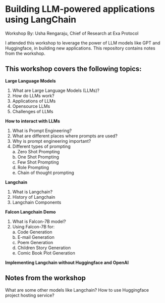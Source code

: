 # Building LLM-powered applications using LangChain

Workshop By: Usha Rengaraju, Chief of Research at Exa Protocol


I attended this workshop to leverage the power of LLM models like GPT and Huggingface, in building new applications. This repository contains notes from the workshop.

## This workshop covers the following topics:

**Large Language Models**
1. What are Large Language Models (LLMs)?
2. How do LLMs work?
3. Applications of LLMs
4. Opensource LLMs
5. Challenges of LLMs

**How to interact with LLMs**
1. What is Prompt Engineering?
2. What are different places where prompts are used?
3. Why is prompt engineering important?
4. Different types of prompting \
    a. Zero Shot Prompting \
    b. One Shot Prompting \
    c. Few Shot Prompting \
    d. Role Prompting \
    e. Chain of thought prompting 

**Langchain**
1. What is Langchain?
2. History of Langchain
3. Langchain Components

**Falcon Langchain Demo**
1. What is Falcon-7B model?
2. Using Falcon-7B for: \
    a. Code Generation \
    b. E-mail Generation \
    c. Poem Generation \
    d. Children Story Generation \
    e. Comic Book Plot Generation

**Implementing Langchain without Huggingface and OpenAI**


## Notes from the workshop

What are some other models like Langchain?
How to use Huggingface project hosting service?

